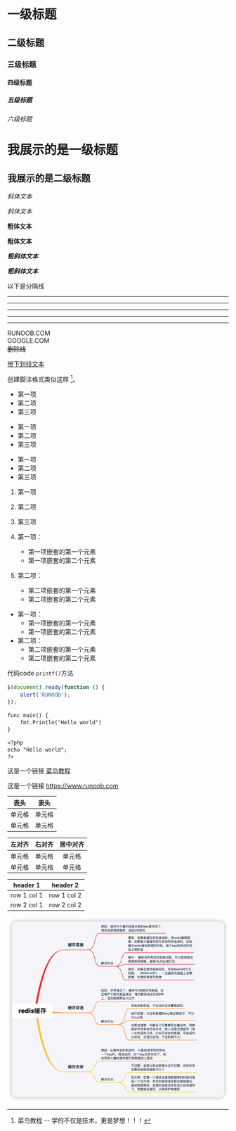 # 一级标题 
## 二级标题
### 三级标题
#### 四级标题
##### 五级标题
###### 六级标题


我展示的是一级标题
=================

我展示的是二级标题
-----------------

*斜体文本*  

_斜体文本_  

**粗体文本**  

__粗体文本__  

***粗斜体文本***  

___粗斜体文本___  


以下是分隔线
***

* * *

*****

- - -

----------

RUNOOB.COM  
GOOGLE.COM  
~~删除线~~

<u>带下划线文本</u>

创建脚注格式类似这样 [^RUNOOB]。

[^RUNOOB]: 菜鸟教程 -- 学的不仅是技术，更是梦想！！！


* 第一项
* 第二项
* 第三项

+ 第一项
+ 第二项
+ 第三项


- 第一项
- 第二项
- 第三项

1. 第一项
2. 第二项
3. 第三项



1. 第一项：
    - 第一项嵌套的第一个元素
    - 第一项嵌套的第二个元素
2. 第二项：
    - 第二项嵌套的第一个元素
    - 第二项嵌套的第二个元素


- 第一项：
    - 第一项嵌套的第一个元素
    - 第一项嵌套的第二个元素
- 第二项：
    - 第二项嵌套的第一个元素
    - 第二项嵌套的第二个元素


代码code `printf()`方法

```javascript
$(document).ready(function () {
    alert('RUNOOB');
});
```

```gotemplate
func main() {
    fmt.Println("Hello world")
}
```

    <?php
    echo "Hello world";
    ?>



这是一个链接 [菜鸟教程](https://www.runoob.com)

这是一个链接 <https://www.runoob.com>


|  表头   | 表头  |
|  ----  | ----  |
| 单元格  | 单元格 |
| 单元格  | 单元格 |



| 左对齐 | 右对齐 | 居中对齐 |
| :-----| ----: | :----: |
| 单元格 | 单元格 | 单元格 |
| 单元格 | 单元格 | 单元格 |



header 1 | header 2
---|---
row 1 col 1 | row 1 col 2
row 2 col 1 | row 2 col 2


![Redis](./images/redis_001.png "redis缓存雪崩")